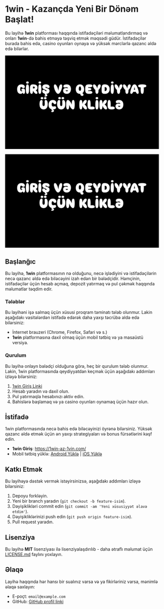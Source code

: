 # 1win - Kazançda Yeni Bir Dönəm Başlat!

Bu layihə **1win** platforması haqqında istifadəçiləri məlumatlandırmaq və onları **1win**-də bahis etməyə təşviq etmək məqsədi güdür. İstifadəçilər burada bahis edə, casino oyunları oynaya və yüksək mərclərlə qazanc əldə edə bilərlər.

![Fotoğraf Başlığı](https://raw.githubusercontent.com/1winazerbaycan/1win/refs/heads/main/photo_2025-02-24_02-45-18.jpg)

[![Resim Başlığı](https://raw.githubusercontent.com/1winazerbaycan/1win/refs/heads/main/photo_2025-02-24_02-45-18.jpg)](https://1wxgwp.top/v3/aggressive-casino?p=alrj) 


## Başlanğıc

Bu layihə, **1win** platformasının nə olduğunu, necə işlədiyini və istifadəçilərin necə qazanc əldə edə biləcəyini izah edən bir bələdçidir. Həmçinin, istifadəçilər üçün hesab açmaq, depozit yatırmaq və pul çəkmək haqqında məlumatlar təqdim edir.

### Tələblər

Bu layihəni işə salmaq üçün xüsusi proqram təminatı tələb olunmur. Lakin aşağıdakı vasitələrdən istifadə edərək daha yaxşı təcrübə əldə edə bilərsiniz:

- İnternet brauzeri (Chrome, Firefox, Safari və s.)
- **1win** platformasına daxil olmaq üçün mobil tətbiq və ya masaüstü versiya.

### Qurulum

Bu layihə onlayn bələdçi olduğuna görə, heç bir qurulum tələb olunmur. Lakin, 1win platformasında qeydiyyatdan keçmək üçün aşağıdakı addımları izləyə bilərsiniz:

1. [1win Giriş Linki](https://1win-az-1vin.com/)
2. Hesab yaradın və daxil olun.
3. Pul yatırmaqla hesabınızı aktiv edin.
4. Bahislərə başlamaq və ya casino oyunları oynamaq üçün hazır olun.

## İstifadə

1win platformasında necə bahis edə biləcəyinizi öyrənə bilərsiniz. Yüksək qazanc əldə etmək üçün ən yaxşı strategiyaları və bonus fürsətlərini kəşf edin.

- **1win Giriş**: https://1win-az-1vin.com/
- Mobil tətbiq yüklə: [Android Yüklə](#) | [iOS Yüklə](#)

## Katkı Etmək

Bu layihəyə dəstək vermək istəyirsinizsə, aşağıdakı addımları izləyə bilərsiniz:

1. Depoyu forkləyin.
2. Yeni bir branch yaradın (`git checkout -b feature-isim`).
3. Dəyişiklikləri commit edin (`git commit -am 'Yeni xüsusiyyət əlavə etdim'`).
4. Dəyişikliklərinizi push edin (`git push origin feature-isim`).
5. Pull request yaradın.

## Lisenziya

Bu layihə **MIT** lisenziyası ilə lisenziyalaşdırılıb - daha ətraflı məlumat üçün [LICENSE.md](LICENSE.md) faylını yoxlayın.

## Əlaqə

Layihə haqqında hər hansı bir sualınız varsa və ya fikirləriniz varsa, mənimlə əlaqə saxlayın:

- E-poçt: `email@example.com`
- GitHub: [GitHub profil linki](https://github.com/kullanici-adiniz)

